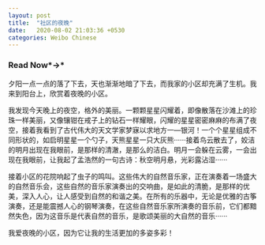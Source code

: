 ```yaml
---
layout: post
title:  "社区的夜晚"
date:   2020-08-02 21:03:36 +0530
categories: Weibo Chinese
---
```


### Read Now*→*

夕阳一点一点的落了下去，天也渐渐地暗了下去，而我家的小区却充满了生机。我来到阳台上，欣赏着夜晚的小区。

我发现今天晚上的夜空，格外的美丽。一颗颗星星闪耀着，即像散落在沙滩上的珍珠一样美丽，又像镶钳在戒子上的钻石一样耀眼，闪耀的星星密密麻麻的布满了夜空，接着我看到了古代伟大的天文学家梦寐以求地方一—银河！一个个星星组成不同形状的，如启明星星一个勺子，天熊星星一只大灰熊······接着鸟云散去了，姣洁的明月出现在我眼前，是那样的清澈，是那么的洁白。明月一会躲在云雾，一会出现在我眼前，让我起了孟浩然的一句古诗：秋空明月悬，光彩露沾湿······

接着小区的花院响起了虫子的鸣叫。这些伟大的自然音乐家，正在演奏着一场盛大的自然音乐会，这些自然的音乐家演奏出的交响曲，是如此的清脆，是那样的优美，深入人心，让人感受到自然的和谐之美。在所有的乐器中，无论是优雅的古筝演奏，还是能震撼人心的钢琴演奏，在这些自然音乐家所演奏的音乐前，它们都黯然失色，因为这音乐是代表自然的音乐，是歌颂美丽的大自然的音乐······

我爱夜晚的小区，因为它让我的生活更加的多姿多彩！